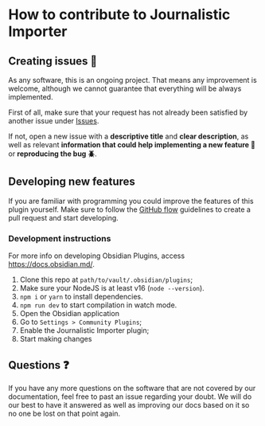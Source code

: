 # How to contribute to Journalistic Importer

## Creating issues :dart:

As any software, this is an ongoing project. That means any improvement is welcome, although we cannot guarantee that everything will be always implemented.

First of all, make sure that your request has not already been satisfied by another issue under [Issues](https://github.com/HomeroKemmerich/journalistic-importer/issues).

If not, open a new issue with a **descriptive title** and **clear description**, as well as relevant **information that could help implementing a new feature :dart:** or **reproducing the bug :beetle:**.

## Developing new features

If you are familiar with programming you could improve the features of this plugin yourself. Make sure to follow the [GitHub flow](https://docs.github.com/en/get-started/using-github/github-flow) guidelines to create a pull request and start developing.

### Development instructions

For more info on developing Obsidian Plugins, access <https://docs.obsidian.md/>.

1. Clone this repo at `path/to/vault/.obsidian/plugins`;
2. Make sure your NodeJS is at least v16 (`node --version`).
3. `npm i` or `yarn` to install dependencies.
4. `npm run dev` to start compilation in watch mode.
5. Open the Obsidian application
6. Go to `Settings > Community Plugins`;
7. Enable the Journalistic Importer plugin;
8. Start making changes

## Questions :question:

If you have any more questions on the software that are not covered by our documentation, feel free to past an issue regarding your doubt. We will do our best to have it answered as well as improving our docs based on it so no one be lost on that point again.

